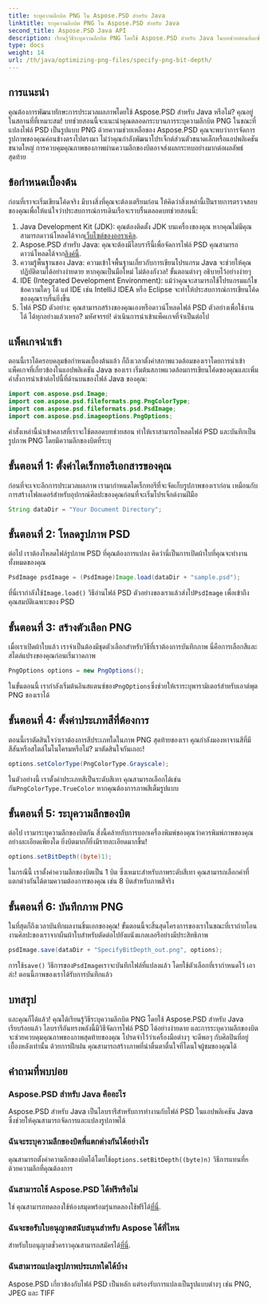 ```yaml
---
title: ระบุความลึกบิต PNG ใน Aspose.PSD สำหรับ Java
linktitle: ระบุความลึกบิต PNG ใน Aspose.PSD สำหรับ Java
second_title: Aspose.PSD Java API
description: เรียนรู้วิธีระบุความลึกบิต PNG โดยใช้ Aspose.PSD สำหรับ Java ในบทช่วยสอนทีละขั้นตอนโดยละเอียดนี้
type: docs
weight: 14
url: /th/java/optimizing-png-files/specify-png-bit-depth/
---
```

## การแนะนำ
คุณต้องการพัฒนาทักษะการประมวลผลภาพโดยใช้ Aspose.PSD สำหรับ Java หรือไม่? คุณอยู่ในสถานที่ที่เหมาะสม! บทช่วยสอนนี้จะแนะนำคุณตลอดกระบวนการระบุความลึกบิต PNG ในขณะที่แปลงไฟล์ PSD เป็นรูปแบบ PNG ด้วยความช่วยเหลือของ Aspose.PSD คุณจะพบว่าการจัดการรูปภาพของคุณค่อนข้างตรงไปตรงมา ไม่ว่าคุณกำลังพัฒนาโปรเจ็กต์ส่วนตัวขนาดเล็กหรือแอปพลิเคชันขนาดใหญ่ การควบคุมคุณภาพของภาพผ่านความลึกของบิตอาจส่งผลกระทบอย่างมากต่อผลลัพธ์สุดท้าย
## ข้อกำหนดเบื้องต้น
ก่อนที่เราจะเริ่มเขียนโค้ดจริง มีบางสิ่งที่คุณจะต้องเตรียมก่อน ให้คิดว่าสิ่งเหล่านี้เป็นรายการตรวจสอบของคุณเพื่อให้แน่ใจว่าประสบการณ์การเดินเรือจะราบรื่นตลอดบทช่วยสอนนี้:
1.  Java Development Kit (JDK): คุณต้องติดตั้ง JDK บนเครื่องของคุณ หากคุณไม่มีคุณสามารถดาวน์โหลดได้จาก[เว็บไซต์ของออราเคิล](https://www.oracle.com/java/technologies/javase-jdk11-downloads.html).
2.  Aspose.PSD สำหรับ Java: คุณจะต้องมีไลบรารีนี้เพื่อจัดการไฟล์ PSD คุณสามารถดาวน์โหลดได้จาก[ลิงค์นี้](https://releases.aspose.com/psd/java/).
3. ความรู้พื้นฐานของ Java: ความเข้าใจพื้นฐานเกี่ยวกับการเขียนโปรแกรม Java จะช่วยให้คุณปฏิบัติตามได้อย่างง่ายดาย หากคุณเป็นมือใหม่ ไม่ต้องกังวล! ขั้นตอนต่างๆ อธิบายไว้อย่างง่ายๆ
4. IDE (Integrated Development Environment): แม้ว่าคุณจะสามารถใช้โปรแกรมแก้ไขข้อความใดๆ ได้ แต่ IDE เช่น IntelliJ IDEA หรือ Eclipse จะทำให้ประสบการณ์การเขียนโค้ดของคุณราบรื่นยิ่งขึ้น
5. ไฟล์ PSD ตัวอย่าง: คุณสามารถสร้างของคุณเองหรือดาวน์โหลดไฟล์ PSD ตัวอย่างเพื่อใช้งานได้
ได้ทุกอย่างแล้วเหรอ? มหัศจรรย์! ดำเนินการนำเข้าแพ็คเกจที่จำเป็นต่อไป
## แพ็คเกจนำเข้า
ตอนนี้เราได้ครอบคลุมข้อกำหนดเบื้องต้นแล้ว ก็ถึงเวลาตั้งค่าสภาพแวดล้อมของเราโดยการนำเข้าแพ็คเกจที่เกี่ยวข้องในแอปพลิเคชัน Java ของเรา เริ่มต้นสภาพแวดล้อมการเขียนโค้ดของคุณและเพิ่มคำสั่งการนำเข้าต่อไปนี้ที่ด้านบนของไฟล์ Java ของคุณ:
```java
import com.aspose.psd.Image;
import com.aspose.psd.fileformats.png.PngColorType;
import com.aspose.psd.fileformats.psd.PsdImage;
import com.aspose.psd.imageoptions.PngOptions;
```
คำสั่งเหล่านี้นำเข้าคลาสที่เราจะใช้ตลอดบทช่วยสอน ทำให้เราสามารถโหลดไฟล์ PSD และบันทึกเป็นรูปภาพ PNG โดยมีความลึกของบิตที่ระบุ
## ขั้นตอนที่ 1: ตั้งค่าไดเร็กทอรีเอกสารของคุณ
ก่อนที่จะเจาะลึกการประมวลผลภาพ เรามากำหนดไดเร็กทอรีที่จะจัดเก็บรูปภาพของเราก่อน เหมือนกับการสร้างโฟลเดอร์สำหรับอุปกรณ์ศิลปะของคุณก่อนที่จะเริ่มโปรเจ็กต์งานฝีมือ
```java
String dataDir = "Your Document Directory";
```
## ขั้นตอนที่ 2: โหลดรูปภาพ PSD
ต่อไป เราต้องโหลดไฟล์รูปภาพ PSD ที่คุณต้องการแปลง คิดว่านี่เป็นการเปิดผ้าใบที่คุณจะทำงานทั้งหมดของคุณ
```java
PsdImage psdImage = (PsdImage)Image.load(dataDir + "sample.psd");
```
 ที่นี่เรากำลังใช้`Image.load()` วิธีอ่านไฟล์ PSD ตัวอย่างของเราแล้วส่งไป`PsdImage` เพื่อเข้าถึงคุณสมบัติเฉพาะของ PSD
## ขั้นตอนที่ 3: สร้างตัวเลือก PNG
เมื่อเราเปิดผ้าใบแล้ว เราจำเป็นต้องมีชุดตัวเลือกสำหรับวิธีที่เราต้องการบันทึกภาพ นี่คือการเลือกสีและสไตล์แปรงของคุณก่อนเริ่มวาดภาพ
```java
PngOptions options = new PngOptions();
```
 ในขั้นตอนนี้ เรากำลังเริ่มต้นอินสแตนซ์ของ`PngOptions`ซึ่งช่วยให้เราระบุพารามิเตอร์สำหรับเอาต์พุต PNG ของเราได้
## ขั้นตอนที่ 4: ตั้งค่าประเภทสีที่ต้องการ
ตอนนี้เราตัดสินใจว่าเราต้องการสีประเภทใดในภาพ PNG สุดท้ายของเรา คุณกำลังมองหาจานสีที่มีสีสันหรือสไตล์โมโนโครมหรือไม่? มาตัดสินใจกันเถอะ!
```java
options.setColorType(PngColorType.Grayscale);
```
 ในตัวอย่างนี้ เราตั้งค่าประเภทสีเป็นระดับสีเทา คุณสามารถเลือกได้เช่นกัน`PngColorType.TrueColor` หากคุณต้องการภาพสีเต็มรูปแบบ
## ขั้นตอนที่ 5: ระบุความลึกของบิต
ต่อไป เรามาระบุความลึกของบิตกัน สิ่งนี้คล้ายกับการบอกเครื่องพิมพ์ของคุณว่าควรพิมพ์ภาพของคุณอย่างละเอียดเพียงใด ยิ่งบิตมากก็ยิ่งมีรายละเอียดมากขึ้น!
```java
options.setBitDepth((byte)1);
```
ในกรณีนี้ เราตั้งค่าความลึกของบิตเป็น 1 บิต ซึ่งเหมาะสำหรับภาพระดับสีเทา คุณสามารถเลือกค่าที่แตกต่างกันได้ตามความต้องการของคุณ เช่น 8 บิตสำหรับภาพสีจริง
## ขั้นตอนที่ 6: บันทึกภาพ PNG
ในที่สุดก็ถึงเวลาบันทึกผลงานชิ้นเอกของคุณ! ขั้นตอนนี้จะสิ้นสุดโครงการของเราในขณะที่เราถ่ายโอนงานศิลปะของเราจากผืนผ้าใบสำหรับตัดต่อไปยังผนังแกลเลอรีอย่างมีประสิทธิภาพ
```java
psdImage.save(dataDir + "SpecifyBitDepth_out.png", options);
```
 การใช้`save()` วิธีการของ`PsdImage`เราจะบันทึกไฟล์ที่แปลงแล้ว โดยใช้ตัวเลือกที่เรากำหนดไว้ เอาล่ะ! ตอนนี้ภาพของเราได้รับการบันทึกแล้ว
## บทสรุป
และคุณก็ได้แล้ว! คุณได้เรียนรู้วิธีระบุความลึกบิต PNG โดยใช้ Aspose.PSD สำหรับ Java เรียบร้อยแล้ว ไลบรารีอันทรงพลังนี้มีวิธีจัดการไฟล์ PSD ได้อย่างง่ายดาย และการระบุความลึกของบิตจะช่วยควบคุมคุณภาพของภาพสุดท้ายของคุณ โปรดจำไว้ว่าเครื่องมือต่างๆ จะดีพอๆ กับศิลปินที่อยู่เบื้องหลังเท่านั้น ด้วยการฝึกฝน คุณสามารถสร้างภาพที่น่าตื่นตาตื่นใจที่โดนใจผู้ชมของคุณได้
## คำถามที่พบบ่อย
### Aspose.PSD สำหรับ Java คืออะไร
Aspose.PSD สำหรับ Java เป็นไลบรารีสำหรับการทำงานกับไฟล์ PSD ในแอปพลิเคชัน Java ซึ่งช่วยให้คุณสามารถจัดการและแปลงรูปภาพได้
### ฉันจะระบุความลึกของบิตที่แตกต่างกันได้อย่างไร
 คุณสามารถตั้งค่าความลึกของบิตได้โดยใช้`options.setBitDepth((byte)n)` วิธีการแทนที่`n` ด้วยความลึกที่คุณต้องการ
### ฉันสามารถใช้ Aspose.PSD ได้ฟรีหรือไม่
ใช่ คุณสามารถทดลองใช้ห้องสมุดพร้อมรุ่นทดลองใช้ฟรีได้[ที่นี่](https://releases.aspose.com/).
### ฉันจะขอรับใบอนุญาตสนับสนุนสำหรับ Aspose ได้ที่ไหน
 สำหรับใบอนุญาตชั่วคราวคุณสามารถสมัครได้[ที่นี่](https://purchase.aspose.com/temporary-license/).
### ฉันสามารถแปลงรูปภาพประเภทใดได้บ้าง
Aspose.PSD เกี่ยวข้องกับไฟล์ PSD เป็นหลัก แต่รองรับการแปลงเป็นรูปแบบต่างๆ เช่น PNG, JPEG และ TIFF